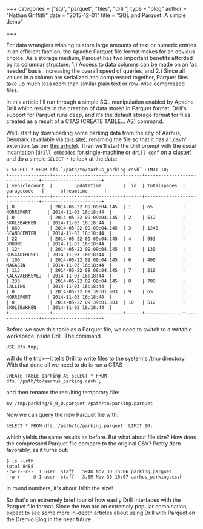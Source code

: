 +++
categories = ["sql", "parquet", "files", "drill"]
type = "blog"
author = "Nathan Griffith"
date = "2015-12-01"
title = "SQL and Parquet: A simple demo"

+++

For data wranglers wishing to store large amounts of text or numeric entries in an efficient fashion, the Apache Parquet
file format makes for an obvious choice. As a storage medium, Parquet has two important benefits afforded by its
columnar structure: 1.) Access to data columns can be made on an 'as needed' basis, increasing the overall speed of
queries, and 2.) Since all values in a column are serialized and compressed together, Parquet files take up much less
room than similar plain text or row-wise compressed files.

In this article I'll run through a simple SQL manipulation enabled by Apache Drill which results in the creation of data
stored in Parquet format. Drill's support for Parquet runs deep, and it's the default storage format for files created
as a result of a CTAS (CREATE TABLE... AS) command.

We'll start by downloading some parking data from the city of Aarhus, Denmark (available via [this
site](http://iot.ee.surrey.ac.uk:8080/datasets.html)), renaming the file so that it has a '.csvh' extention (as per
[this article](http://www.dremio.com/blog/sql-queries-on-csv-files-with-column-headers/)). Then we'll start the Drill
prompt with the usual incantation (`drill-embedded` for single-machine or `drill-conf` on a cluster) and do a simple
`SELECT *` to look at the data:

```
> SELECT * FROM dfs.`/path/to/aarhus_parking.csvh` LIMIT 10;
+---------------+--------------------------+------+--------------+----------------+----------------------+
| vehiclecount  |        updatetime        | _id  | totalspaces  |   garagecode   |      streamtime      |
+---------------+--------------------------+------+--------------+----------------+----------------------+
| 0             | 2014-05-22 09:09:04.145  | 1    | 65           | NORREPORT      | 2014-11-03 16:18:44  |
| 0             | 2014-05-22 09:09:04.145  | 2    | 512          | SKOLEBAKKEN    | 2014-11-03 16:18:44  |
| 869           | 2014-05-22 09:09:04.145  | 3    | 1240         | SCANDCENTER    | 2014-11-03 16:18:44  |
| 22            | 2014-05-22 09:09:04.145  | 4    | 953          | BRUUNS         | 2014-11-03 16:18:44  |
| 124           | 2014-05-22 09:09:04.145  | 5    | 130          | BUSGADEHUSET   | 2014-11-03 16:18:44  |
| 106           | 2014-05-22 09:09:04.145  | 6    | 400          | MAGASIN        | 2014-11-03 16:18:44  |
| 115           | 2014-05-22 09:09:04.145  | 7    | 210          | KALKVAERKSVEJ  | 2014-11-03 16:18:44  |
| 233           | 2014-05-22 09:09:04.145  | 8    | 700          | SALLING        | 2014-11-03 16:18:44  |
| 0             | 2014-05-22 09:39:01.803  | 9    | 65           | NORREPORT      | 2014-11-03 16:18:44  |
| 0             | 2014-05-22 09:39:01.803  | 10   | 512          | SKOLEBAKKEN    | 2014-11-03 16:18:44  |
+---------------+--------------------------+------+--------------+----------------+----------------------+
```

Before we save this table as a Parquet file, we need to switch to a writable workspace inside Drill. The command

```
USE dfs.tmp;
```

will do the trick&mdash;it tells Drill to write files to the system's /tmp directory. With that done all we need to do
is run a CTAS

```
CREATE TABLE parking AS SELECT * FROM dfs.`/path/to/aarhus_parking.csvh`;
```

and then rename the resulting temporary file:

```
mv /tmp/parking/0_0_0.parquet /path/to/parking.parquet
```

Now we can query the new Parquet file with:

```
SELECT * FROM dfs.`/path/to/parking.parquet` LIMIT 10;
```

which yields the same results as before. But what about file size? How does the compressed Parquet file compare to the
original CSV? Pretty darn favorably, as it turns out:

```
$ ls -lrth
total 8488
-rw-r--r--  1 user  staff   594K Nov 30 15:06 parking.parquet
-rw-r-----@ 1 user  staff   3.6M Nov 30 15:07 aarhus_parking.csvh
```

In round numbers, it's about 1/6th the size!

So that's an extremely brief tour of how easily Drill interfaces with the Parquet file format. Since the two are an
extremely popular combination, expect to see some more in-depth articles about using Drill with Parquet on the Dremio
Blog in the near future.
